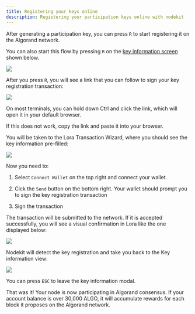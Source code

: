 ```yaml
---
title: Registering your keys online
description: Registering your participation keys online with nodekit
---
```


After generating a participation key, you can press `R` to start registering it on the Algorand network.

You can also start this flow by pressing `R` on the [key information screen](/50-navigating-accounts-and-keys/) shown below.

![](/assets/nodekit-key-info.png)

After you press `R`, you will see a link that you can follow to sign your key registration transaction:

![](/assets/nodekit-keyreg-online.png)

On most terminals, you can hold down Ctrl and click the link, which will open it in your default browser.

If this does not work, copy the link and paste it into your browser.

You will be taken to the Lora Transaction Wizard, where you should see the key information pre-filled:

![](/assets/lora-keyreg.png)

Now you need to:

1. Select `Connect Wallet` on the top right and connect your wallet.

2. Cick the `Send` button on the bottom right. Your wallet should prompt you to sign the key registration transaction

3. Sign the transaction

The transaction will be submitted to the network. If it is accepted successfully, you will see a visual confirmation in Lora like the one displayed below:

![](/assets/lora-txn-ok.png)

Nodekit will detect the key registration and take you back to the Key information view:

![](/assets/nodekit-keyreg-success.png)

You can press `ESC` to leave the key information modal.

That was it! Your node is now participating in Algorand consensus. If your account balance is over 30,000 ALGO, it will accumulate rewards for each block it proposes on the Algorand network.
